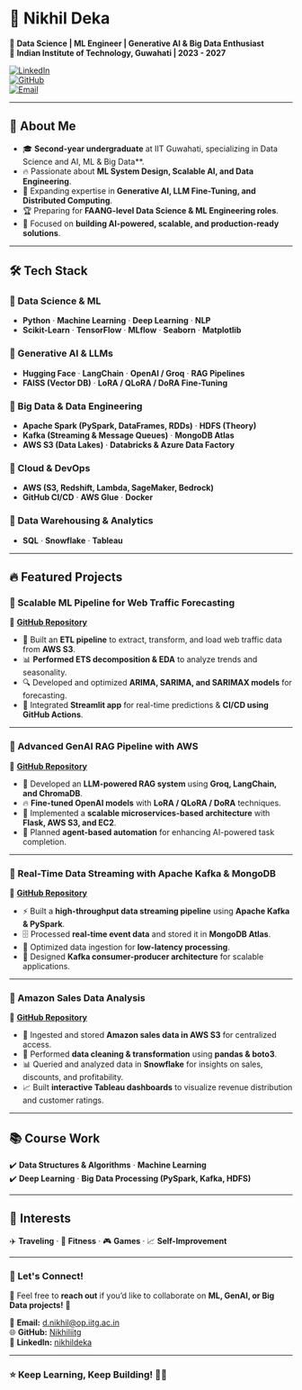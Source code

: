 # 📌 Nikhil Deka  
🚀 **Data Science | ML Engineer | Generative AI & Big Data Enthusiast**  
📍 **Indian Institute of Technology, Guwahati | 2023 - 2027**  

[![LinkedIn](https://img.shields.io/badge/LinkedIn-Connect-blue?style=flat&logo=linkedin)](https://www.linkedin.com/in/nikhildeka/)  
[![GitHub](https://img.shields.io/badge/GitHub-Follow-black?style=flat&logo=github)](https://github.com/Nikhiliitg)  
[![Email](https://img.shields.io/badge/Email-Contact-orange?style=flat&logo=gmail)](mailto:d.nikhil@op.iitg.ac.in)  

---

## 🚀 About Me  
- 🎓 **Second-year undergraduate** at IIT Guwahati, specializing in Data Science and AI, ML & Big Data**.  
- 🔥 Passionate about **ML System Design, Scalable AI, and Data Engineering**.  
- 🌱 Expanding expertise in **Generative AI, LLM Fine-Tuning, and Distributed Computing**.  
- 🏆 Preparing for **FAANG-level Data Science & ML Engineering roles**.  
- 🚀 Focused on **building AI-powered, scalable, and production-ready solutions**.  

---

## 🛠️ Tech Stack  

### 🔹 Data Science & ML  
- **Python** · **Machine Learning** · **Deep Learning** · **NLP**  
- **Scikit-Learn** · **TensorFlow** · **MLflow** · **Seaborn** · **Matplotlib**  

### 🔹 Generative AI & LLMs  
- **Hugging Face** · **LangChain** · **OpenAI / Groq** · **RAG Pipelines**  
- **FAISS (Vector DB)** · **LoRA / QLoRA / DoRA Fine-Tuning**  

### 🔹 Big Data & Data Engineering  
- **Apache Spark (PySpark, DataFrames, RDDs)** · **HDFS (Theory)**  
- **Kafka (Streaming & Message Queues)** · **MongoDB Atlas**  
- **AWS S3 (Data Lakes)** · **Databricks & Azure Data Factory**  

### 🔹 Cloud & DevOps  
- **AWS (S3, Redshift, Lambda, SageMaker, Bedrock)**  
- **GitHub CI/CD** · **AWS Glue** · **Docker**  

### 🔹 Data Warehousing & Analytics  
- **SQL** · **Snowflake** · **Tableau**  

---

## 🔥 Featured Projects  

### 📌 Scalable ML Pipeline for Web Traffic Forecasting  
🔗 **[GitHub Repository](https://github.com/Nikhiliitg/time--series--data--analysis)**  
- 🚀 Built an **ETL pipeline** to extract, transform, and load web traffic data from **AWS S3**.  
- 📊 **Performed ETS decomposition & EDA** to analyze trends and seasonality.  
- 🔍 Developed and optimized **ARIMA, SARIMA, and SARIMAX models** for forecasting.  
- 🎯 Integrated **Streamlit app** for real-time predictions & **CI/CD using GitHub Actions**.  

---

### 📌 Advanced GenAI RAG Pipeline with AWS  
🔗 **[GitHub Repository](https://github.com/Nikhiliitg/advanced-genai-rag)**  
- 🚀 Developed an **LLM-powered RAG system** using **Groq, LangChain, and ChromaDB**.  
- 🔥 **Fine-tuned OpenAI models** with **LoRA / QLoRA / DoRA** techniques.  
- 📁 Implemented a **scalable microservices-based architecture** with **Flask, AWS S3, and EC2**.  
- 🎯 Planned **agent-based automation** for enhancing AI-powered task completion.  

---

### 📌 Real-Time Data Streaming with Apache Kafka & MongoDB  
🔗 **[GitHub Repository](https://github.com/Nikhiliitg/kafka-mongodb-pipeline)**  
- ⚡ Built a **high-throughput data streaming pipeline** using **Apache Kafka & PySpark**.  
- 🗄️ Processed **real-time event data** and stored it in **MongoDB Atlas**.  
- 🚀 Optimized data ingestion for **low-latency processing**.  
- 🎯 Designed **Kafka consumer-producer architecture** for scalable applications.  

---

### 📌 Amazon Sales Data Analysis  
🔗 **[GitHub Repository](https://github.com/Nikhiliitg/amazon_data_analysis)**  
- 📂 Ingested and stored **Amazon sales data in AWS S3** for centralized access.  
- 🧹 Performed **data cleaning & transformation** using **pandas & boto3**.  
- 📊 Queried and analyzed data in **Snowflake** for insights on sales, discounts, and profitability.  
- 📈 Built **interactive Tableau dashboards** to visualize revenue distribution and customer ratings.  

---

## 📚 Course Work  
✔️ **Data Structures & Algorithms** · **Machine Learning**  
✔️ **Deep Learning** · **Big Data Processing (PySpark, Kafka, HDFS)**  

---

## 🚀 Interests  
✈️ **Traveling** · 💪 **Fitness** · 🎮 **Games** · 📈 **Self-Improvement**  

---

### 📩 Let's Connect!  
💬 Feel free to **reach out** if you’d like to collaborate on **ML, GenAI, or Big Data projects!** 🚀  

📧 **Email:** [d.nikhil@op.iitg.ac.in](mailto:d.nikhil@op.iitg.ac.in)  
🌐 **GitHub:** [Nikhiliitg](https://github.com/Nikhiliitg)  
🔗 **LinkedIn:** [nikhildeka](https://www.linkedin.com/in/nikhildeka/)  

---

### ⭐ Keep Learning, Keep Building! 🚀🔥  
